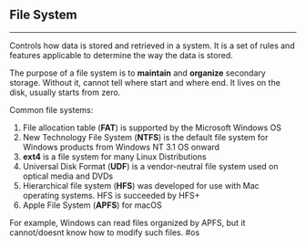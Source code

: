 ## File System
---
Controls how data is stored and retrieved in a system. It is a set of rules and features applicable to determine the way the data is stored.

The purpose of a file system is to **maintain** and **organize** secondary storage. Without it, cannot tell where start and where end. It lives on the disk, usually starts from zero.

Common file systems:
1.  File allocation table (**FAT**) is supported by the Microsoft Windows OS
2.  New Technology File System (**NTFS**) is the default file system for Windows products from Windows NT 3.1 OS onward
3.  **ext4** is a file system for many Linux Distributions
4.  Universal Disk Format (**UDF**) is a vendor-neutral file system used on optical media and DVDs
5.  Hierarchical file system (**HFS**) was developed for use with Mac operating systems. HFS is succeeded by HFS+
6.  Apple File System (**APFS**) for macOS

For example, Windows can read files organized by APFS, but it cannot/doesnt know how to modify such files.
#os
